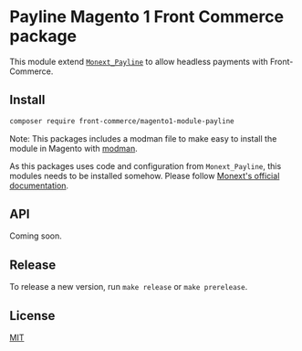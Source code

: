 # Payline Magento 1 Front Commerce package

This module extend [`Monext_Payline`](https://docs.payline.com/display/DT/Plugin+Magento+1) to allow headless payments with Front-Commerce.

## Install

```sh
composer require front-commerce/magento1-module-payline
```

Note: This packages includes a modman file to make easy to install the module in Magento with [modman](https://github.com/colinmollenhour/modman).

As this packages uses code and configuration from `Monext_Payline`, this modules needs to be installed somehow. Please follow [Monext's official documentation](https://docs.payline.com/display/DT/Plugin+Magento+1).

## API

Coming soon.

## Release

To release a new version, run `make release` or `make prerelease`.

## License

[MIT](LICENSE)